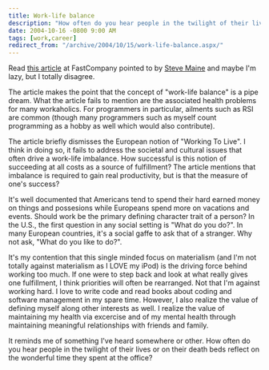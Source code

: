 ```yaml
---
title: Work-life balance
description: "How often do you hear people in the twilight of their lives or on their death beds reflect on the wonderful time they spent at the office?"
date: 2004-10-16 -0800 9:00 AM
tags: [work,career]
redirect_from: "/archive/2004/10/15/work-life-balance.aspx/"
---
```


Read [this article](http://www.fastcompany.com/magazine/87/balance-1.html) at
FastCompany pointed to by [Steve Maine](http://hyperthink.net/blog/) and
maybe I'm lazy, but I totally disagree.

The article makes the point that the concept of "work-life balance" is a
pipe dream. What the article fails to mention are the associated health
problems for many workaholics. For programmers in particular, ailments
such as RSI are common (though many programmers such as myself count
programming as a hobby as well which would also contribute).

The article briefly dismisses the European notion of "Working To Live".
I think in doing so, it fails to address the societal and cultural
issues that often drive a work-life imbalance. How successful is this
notion of succeeding at all costs as a source of fulfillment? The
article mentions that imbalance is required to gain real productivity,
but is that the measure of one's success?

It's well documented that Americans tend to spend their hard earned
money on things and possesions while Europeans spend more on vacations
and events. Should work be the primary defining character trait of a
person? In the U.S., the first question in any social setting is "What
do you do?". In many European countries, it's a social gaffe to ask that
of a stranger. Why not ask, "What do you like to do?".

It's my contention that this single minded focus on materialism (and I'm
not totally against materialism as I LOVE my iPod) is the driving force
behind working too much. If one were to step back and look at what
really gives one fulfillment, I think priorities will often be
rearranged. Not that I'm against working hard. I love to write code and
read books about coding and software management in my spare time.
However, I also realize the value of defining myself along other
interests as well. I realize the value of maintaining my health via
excercise and of my mental health through maintaining meaningful
relationships with friends and family.

It reminds me of something I've heard somewhere or other. How often do
you hear people in the twilight of their lives or on their death beds
reflect on the wonderful time they spent at the office?
